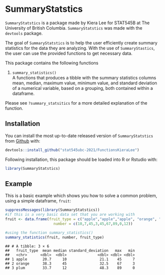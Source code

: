 
# SummaryStatstics

`SummaryStatstics` is a package made by Kiera Lee for STAT545B at The
University of British Columbia. `SummaryStatstics` was made with the
`devtools` package.

The goal of `SummaryStatstics` is to help the user efficiently create
summary statistics for the data they are analyzing. With the use of
`SummaryStastics`, the user can use the provided functions to get
necessary data.

This package contains the following functions

1.  `summary_statistics()`  
    A functions that produces a tibble with the summary statistics
    columns mean, median, maximum value, minimum value, and standard
    deviation of a numerical variable, based on a grouping, both
    contained within a dataframe.

Please see `?summary_statsitics` for a more detailed explanation of the
function.

## Installation

You can install the most up-to-date released version of
`SummaryStatstics` from [Github](https://github.com) with:

``` r
devtools::install_github("stat545ubc-2021/FunctionsKieraLee")
```

Following installation, this package should be loaded into R or Rstudio
with:

``` r
library(SummaryStatstics)
```

## Example

This is a basic example which shows you how to solve a common problem,
using a simple dataframe, `fruit`:

``` r
suppressMessages(library(SummaryStatstics))
#if this is a very basic data set that you are working with 
fruit <- data.frame(fruit_type = c("apple","apple","apple", "orange", "orange","orange","plum","plum","plum"),
                      number = c(10,7,45,3,45,67,89,0,12))

#using the function summary_statistics()
summary_statistics(fruit, number, fruit_type)
```

    ## # A tibble: 3 × 6
    ##   fruit_type  mean median standard_deviation   max   min
    ##   <chr>      <dbl>  <dbl>              <dbl> <dbl> <dbl>
    ## 1 apple       20.7     10               21.1    45     7
    ## 2 orange      38.3     45               32.5    67     3
    ## 3 plum        33.7     12               48.3    89     0
